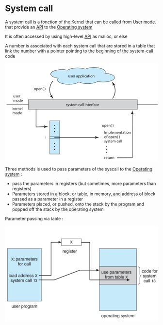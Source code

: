 # System call

A system call is a fonction of the [Kernel](Kernel.md) that can be called from [User mode](Concepts/User%20mode.md). that provide an [API](API.md) to the [Operating system](Operating%20system.md)

It is often accessed by using high-level [API](API.md) as malloc, or else

A number is associated with each system call that are stored in a table that link the number with a pointer pointing to the beginning of the system-call code

![](attachments/Pasted%20image%2020230611110156.png)

Three methods is used to pass parameters of the syscall to the [Operating system](Operating%20system.md) :

- pass the parameters in registers (but sometimes, more parameters than registers)
- Parameters stored in a block, or table, in memory, and address of block passed as a parameter in a register
- Parameters placed, or pushed, onto the stack by the program and popped off the stack by the operating system

Parameter passing via table :

![](attachments/Pasted%20image%2020230611110414.png)